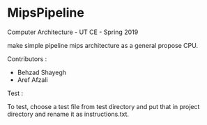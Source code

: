 # MipsPipeline
Computer Architecture - UT CE - Spring 2019

make simple pipeline mips architecture as a general propose CPU.

Contributors :

 - Behzad Shayegh
 - Aref Afzali

Test :

To test, choose a test file from test directory and put that in project directory and rename it as instructions.txt.
